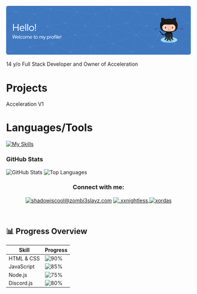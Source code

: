 
![Header](https://raw.githubusercontent.com/mdoryammilwalrus/mdoryammilwalrus/main/header.png)
           
  14 y/o Full Stack Developer and
Owner of Acceleration

# Projects

Acceleration V1 

# Languages/Tools

[![My Skills](https://skillicons.dev/icons?i=js,html,css,python,scss,react,replit,vscode,github,discord,bots,gmail,instagram,java)](https://skillicons.dev)

### GitHub Stats

![GitHub Stats](https://github-readme-stats.vercel.app/api?username=xdevnightless&show_icons=true&title_color=red&bg_color=00000000&icon_color=red&hide_border=true&text_color=FF0000&card_width=350)
![Top Languages](https://github-readme-stats.vercel.app/api/top-langs/?username=xdevnightless&layout=compact&title_color=red&bg_color=00000000&icon_color=red&hide_border=true&text_color=FF00000&card_width=350)



<h3 align="center">Connect with me:</h3>
<p align="center">
 <a href="mailto:shadowiscool@zombi3slayz.com
" target="blank"><img align="center" src="https://media.xordas.me/movie-river/email_icon.svg" alt="shadowiscool@zombi3slayz.com
" height="30" width="40" /></a>
<a href="https://discord.com/users/123456789012345678" target="blank">
  <img align="center" src="https://raw.githubusercontent.com/rahuldkjain/github-profile-readme-generator/master/src/images/icons/Social/discord.svg" alt=".xxnightless" height="30" width="40" />
</a>
<a href="https://www.youtube.com/@shadowycc" target="blank"><img align="center" src="https://raw.githubusercontent.com/rahuldkjain/github-profile-readme-generator/master/src/images/icons/Social/youtube.svg" alt="xordas" height="30" width="40" /></a>
</p><br>


## 📊 Progress Overview

| **Skill**       | **Progress**                                   |
|------------------|-----------------------------------------------|
| HTML & CSS       | ![90%](https://progress-bar.dev/90/)          |
| JavaScript       | ![85%](https://progress-bar.dev/85/)          |
| Node.js          | ![75%](https://progress-bar.dev/75/)          |
| Discord.js       | ![80%](https://progress-bar.dev/80/)          |






    

